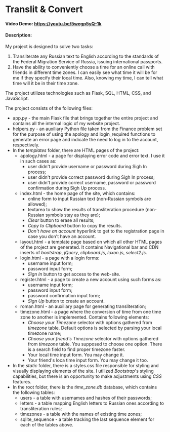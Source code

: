 # Translit & Convert
#### Video Demo: https://youtu.be/5wegp5yQ-1k
#### Description:
My project is designed to solve two tasks:

1. Transliterate any Russian text to English according to the standards of the Federal Migration Service of Russia, issuing international passports.
2. Have the ability to conveniently choose a time for an online call with friends in different time zones. I can easily see what time it will be for me if they specify their local time. Also, knowing my time, I can tell what time will it be in their time zone.

The project utilizes technologies such as Flask, SQL, HTML, CSS, and JavaScript.

The project consists of the following files:
* app.py - the main Flask file that brings together the entire project and contains all the internal logic of my website project.
* helpers.py - an auxiliary Python file taken from the Finance problem set for the purpose of using the apology and login_required functions to generate an error page and indicate the need to log in to the account, respectively.
* In the _templates_ folder, there are HTML pages of the project:
    - apology.html - a page for displaying error code and error text. I use it in such cases as:
        - user didn't provide username or password during Sigh In process;
        - user didn't provide correct password during Sigh In process;
        - user didn't provide correct username, password or password confirmation during Sigh Up process.
    - index.html - the home page of the site, which contains:
        - online form to input Russian text (non-Russian symbols are allowed);
        - textarea to show the results of transliteration procedure (non-Russian symbols stay as they are);
        - _Clear_ button to erase all results;
        - _Copy to Clipboard_ button to copy the results.
        - _Don't have an account_ hyperlink to get to the registration page in case you don't have an account.
    - layout.html - a template page based on which all other HTML pages of the project are generated. It contains Navigational bar and CDN inserts of _bootstrap_, _jQuery_, _clipboard.js_, _luxon.js_, _select2.js_.
    - login.html - a page with a login forms:
        - username input form;
        - password input form;
        - _Sign In_ button to get access to the web-site.
    - register.html - a page to create a new account using such forms as:
        - username input form;
        - password input form;
        - password confirmation input form;
        - _Sign Up_ button to create an account.
    - roman.html - an auxiliary page for generating transliteration;
    - timezone.html - a page where the conversion of time from one time zone to another is implemented. Contains following elements:
        - _Choose your Timezone_ selector with options gathered from _timezone_ table. Default options is selected by parsing your local timezone name;
        - _Choose your friend's Timezone_ selector with options gathered from _timezone_ table. You supposed to choose one option. There is a search field to find proper timezone faster.
        - Your local time input form. You may change it.
        - Your friend's loca time input form. You may change it too.
* In the _static_ folder, there is a styles.css file responsible for styling and visually displaying elements of the site. I utilized _Bootstrap_'s styling capabilities, but there is an opportunity to make adjustments using _CSS_ features.
* In the root folder, there is the _time_zone.db_ database, which contains the following tables:
    - users - a table with usernames and hashes of their passwords;
    - letters - a table mapping English letters to Russian ones according to transliteration rules;
    - timezones - a table with the names of existing time zones;
    - sqlite_sequence - a table tracking the last sequence element for each of the tables above.
